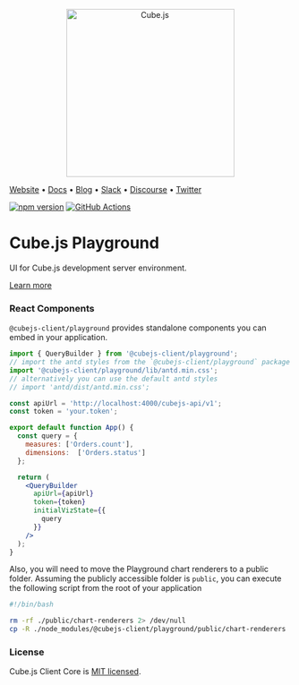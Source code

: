<p align="center"><a href="https://cube.dev"><img src="https://i.imgur.com/zYHXm4o.png" alt="Cube.js" width="300px"></a></p>

[Website](https://cube.dev) • [Docs](https://cube.dev/docs) • [Blog](https://cube.dev/blog) • [Slack](https://slack.cube.dev) • [Discourse](https://forum.cube.dev/) • [Twitter](https://twitter.com/thecubejs)

[![npm version](https://badge.fury.io/js/%40cubejs-backend%2Fserver.svg)](https://badge.fury.io/js/%40cubejs-backend%2Fserver)
[![GitHub Actions](https://github.com/cube-js/cube.js/workflows/Build/badge.svg)](https://github.com/cube-js/cube.js/actions?query=workflow%3ABuild+branch%3Amaster)

# Cube.js Playground

UI for Cube.js development server environment.

[Learn more](https://github.com/cube-js/cube.js#getting-started)

### React Components

`@cubejs-client/playground` provides standalone components you can embed in your application.

```jsx
import { QueryBuilder } from '@cubejs-client/playground';
// import the antd styles from the `@cubejs-client/playground` package as it overrides some variables
import '@cubejs-client/playground/lib/antd.min.css';
// alternatively you can use the default antd styles
// import 'antd/dist/antd.min.css';

const apiUrl = 'http://localhost:4000/cubejs-api/v1';
const token = 'your.token';

export default function App() {
  const query = {
    measures: ['Orders.count'],
    dimensions:  ['Orders.status']
  };

  return (
    <QueryBuilder
      apiUrl={apiUrl}
      token={token}
      initialVizState={{
        query
      }}
    />
  );
}
```

Also, you will need to move the Playground chart renderers to a public folder. Assuming the publicly accessible folder is `public`, you can execute the following script from the root of your application

```bash
#!/bin/bash

rm -rf ./public/chart-renderers 2> /dev/null
cp -R ./node_modules/@cubejs-client/playground/public/chart-renderers ./public
```

### License

Cube.js Client Core is [MIT licensed](./LICENSE).
